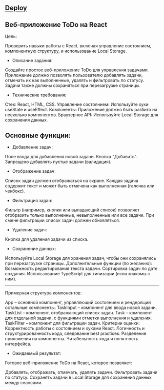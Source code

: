 ## [Deploy](https://vitali007tut.github.io/ToDoReact/)

## Веб-приложение ToDo на React

Цель:

Проверить навыки работы с React, включая управление состоянием, компонентную структуру, и использование Local Storage.

- Описание задания:

Создайте простое веб-приложение ToDo для управления задачами. Приложение должно позволять пользователю добавлять задачи, отмечать их как выполненные, удалять и фильтровать по статусу. Задачи также должны сохраняться при перезагрузке страницы.

- Технические требования:

Стек: React, HTML, CSS.
Управление состоянием: Используйте хуки useState и useEffect.
Компоненты: Приложение должно быть разбито на несколько компонентов.
Браузерное API: Используйте Local Storage для сохранения данных.

## Основные функции:
- Добавление задач:

Поле ввода для добавления новой задачи.
Кнопка "Добавить".
Запрещено добавлять пустые задачи (валидация).

- Отображение задач:

Список задач должен отображаться на экране.
Каждая задача содержит текст и может быть отмечена как выполненная (галочка или чекбокс).

- Фильтрация задач:

Фильтр (например, кнопки или выпадающий список) позволяет отобразить только выполненные, невыполненные или все задачи.
При смене фильтрации список задач должен обновляться.

- Удаление задач:

Кнопка для удаления задачи из списка.

- Сохранение данных:

Используйте Local Storage для хранения задач, чтобы они сохранялись при перезагрузке страницы.
Дополнительные функции (по желанию):
Возможность редактирования текста задачи.
Сортировка задач по дате создания.
Использование TypeScript для типизации (если знакомы с ним).

---
Примерная структура компонентов:

App – основной компонент, управляющий состоянием и рендерящий остальные компоненты.
TaskInput – компонент для ввода новой задачи.
TaskList – компонент, отображающий список задач.
Task – компонент для отдельной задачи, с функциями отметки выполнения и удаления.
TaskFilter – компонент для фильтрации задач.
Критерии оценки:
Корректность работы с состоянием и хуками React.
Логичность и структурированность кода, следование best practices.
Разделение приложения на компоненты.
Читабельность кода и понятность интерфейса.

- Ожидаемый результат:

Готовое веб-приложение ToDo на React, которое позволяет:

Добавлять, отображать, отмечать, удалять задачи.
Фильтровать задачи по статусу.
Сохранять задачи в Local Storage для сохранения данных между сеансами.

